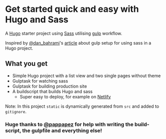 # Get started quick and easy with Hugo and Sass

A [Hugo](https://gohugo.io/) starter project using [Sass](https://sass-lang.com/) utilising [gulp](https://gulpjs.com/) workflow.

Inspired by [@dan_bahrami](https://twitter.com/dan_bahrami)'s [article](http://danbahrami.io/articles/building-a-production-website-with-hugo-and-gulp-js/) about gulp setup for using sass in a Hugo project.

## What you get
* Simple Hugo project with a list view and two single pages without theme
* Gulptask for watching sass
* Gulptask for building production site
* A buildscript that builds Hugo and sass
    * Super easy to deploy, for example on [Netlify](https://www.netlify.com/)

Note: In this project `static` is dynamically generated from `src` and added to `gitignore`.

### Huge thanks to [@pappapez](https://twitter.com/pappapez) for help with writing the build-script, the gulpfile and everything else!
